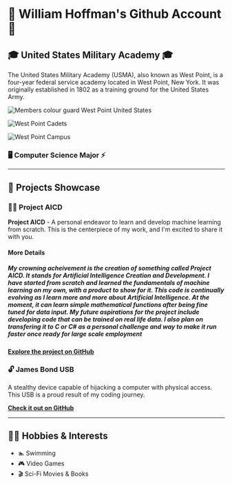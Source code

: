 # 🌟 William Hoffman's Github Account 🌟

## 🎓 United States Military Academy 🎓
The United States Military Academy (USMA), also known as West Point, is a four-year federal service academy located in West Point, New York. It was originally established in 1802 as a training ground for the United States Army.

![Members colour guard West Point United States](https://cdn.britannica.com/82/114982-050-44B11DD4/Members-colour-guard-West-Point-United-States.jpg)

![West Point Cadets](https://cropper.watch.aetnd.com/public-content-aetn.video.aetnd.com/video-thumbnails/AETN-History_VMS/21/205/tdih-march16-HD.jpg)

![West Point Campus](https://live.staticflickr.com/65535/52365642283_3f0313c7d0_b.jpg)

### 🖥️ Computer Science Major :zap: 

---

## 🚀 Projects Showcase

### 🌟🤖 Project AICD

**Project AICD** - A personal endeavor to learn and develop machine learning from scratch. This is the centerpiece of my work, and I'm excited to share it with you.

#### More Details #### 

##### My crowning acheivement is the creation of something called Project AICD. It stands for Artificial Intelligence Creation and Development. I have started from scratch and learned the fundamentals of machine learning on my own, with a product to show for it. This code is continually evolving as I learn more and more about Artificial Intelligence. At the moment, it can learn simple mathematical functions after being fine tuned for data input. My future aspirations for the project include developing code that can be trained on real life data. I also plan on transfering it to C or C# as a personal challenge and way to make it run faster once ready for large scale employment ####



[**Explore the project on GitHub**](https://github.com/windrh/Artificial-Intelligence)

### 🔓 James Bond USB

A stealthy device capable of hijacking a computer with physical access. This USB is a proud result of my coding journey.

[**Check it out on GitHub**](https://github.com/windrh/James-Bond-USB)

---

## 🏋️‍♂️ Hobbies & Interests

- 🏊 Swimming
- 🎮 Video Games
- 🎬 Sci-Fi Movies & Books
